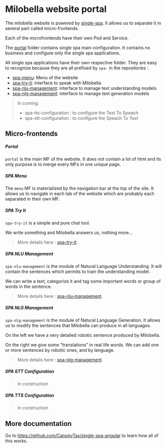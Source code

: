 # Milobella website portal
The milobella website is powered by [single-spa](https://single-spa.js.org). It allows us to separate it in 
several part called micro-frontends.

Each of the microfrontends have their own Pod and Service.

The [portal](#portal) folder contains single spa main configuration. It contains no business and configure only the single spa applications.

All single spa applications have their own respective folder. They are easy to recognize because they
are all prefixed by `spa-` in the repositories :
- [spa-menu](#spa-menu): Menu of the website
- [spa-try-it](#spa-try-it): interface to speak with Milobella
- [spa-nlu-management](#spa-nlu-management): interface to manage text understanding models
- [spa-nlg-management](#spa-nlg-management): interface to manage text generation models

>
> In coming:
> - spa-tts-configuration : to configure the Text To Speach
> - spa-stt-configuration : to configure the Speach To Text
>

## Micro-frontends
##### Portal
``portal`` is the main MF of the website. It does not contain a lot of html and its only purpose is to merge
every MFs in one unique page.

##### SPA Menu
The `menu` MF is materialized by the navigation bar at the top of the site. It allows us to navigate in
each tab of the website which are probably each separated in their own MF.

##### SPA Try It
``spa-try-it`` is a simple and pure chat tool.

We write something and Milobella answers us, nothing more...

> More details here : [spa-try-it](https://milobella.com/gitlab/milobella/website/spa-try-it.git).

##### SPA NLU Management
``spa-nlu-management`` is the module of Natural Language Understanding.
It will contain the sentences which permits to train the understanding model.

We can write a text, categorize it and tag some important words or group of words in the sentence.

> More details here : [spa-nlu-management](https://milobella.com/gitlab/milobella/website/spa-nlu-management.git).

##### SPA NLG Management
``spa-nlg-management`` is the module of Natural Language Generation.
It allows us to modify the sentences that Milobella can produce in all languages.

On the left we have a very detailed robotic sentence produced by Milobella.

On the right we give some "translations" in real life words. We can add one or more sentences by robotic ones, and by
language.

> More details here : [spa-nlg-management](https://milobella.com/gitlab/milobella/website/spa-nlg-management.git).

##### SPA STT Configuration
> In construction

##### SPA TTS Configuration
> In construction

## More documentation
Go to https://github.com/CanopyTax/single-spa-angular to learn how all of this works.
